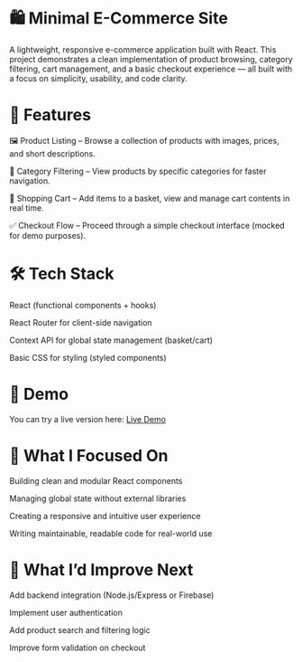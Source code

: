 # 🛍️ Minimal E-Commerce Site
A lightweight, responsive e-commerce application built with React. This project demonstrates a clean implementation of product browsing, category filtering, cart management, and a basic checkout experience — all built with a focus on simplicity, usability, and code clarity.

# 🚀 Features
🖼 Product Listing – Browse a collection of products with images, prices, and short descriptions.

🧭 Category Filtering – View products by specific categories for faster navigation.

🛒 Shopping Cart – Add items to a basket, view and manage cart contents in real time.

✅ Checkout Flow – Proceed through a simple checkout interface (mocked for demo purposes).

# 🛠 Tech Stack
React (functional components + hooks)

React Router for client-side navigation

Context API for global state management (basket/cart)

Basic CSS for styling (styled components)

# 📸 Demo

You can try a live version here: [Live Demo](https://e-store-mu-one.vercel.app/basket)

# 📌 What I Focused On
Building clean and modular React components

Managing global state without external libraries

Creating a responsive and intuitive user experience

Writing maintainable, readable code for real-world use

# 🧠 What I’d Improve Next
Add backend integration (Node.js/Express or Firebase)

Implement user authentication

Add product search and filtering logic

Improve form validation on checkout
